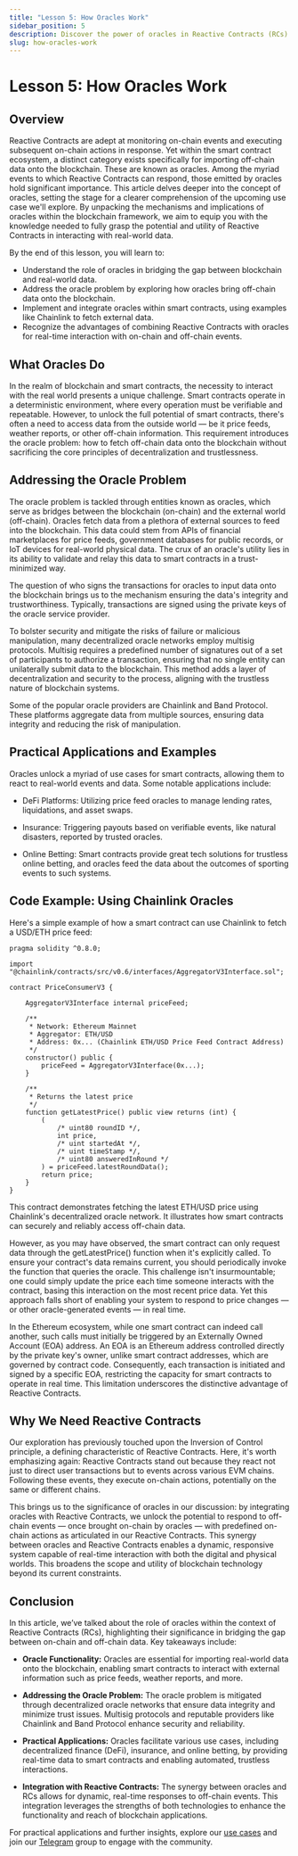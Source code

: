 ```yaml
---
title: "Lesson 5: How Oracles Work"
sidebar_position: 5
description: Discover the power of oracles in Reactive Contracts (RCs) and explore their role in integrating real-world data with blockchain applications.
slug: how-oracles-work
---
```


# Lesson 5: How Oracles Work

## Overview 

Reactive Contracts are adept at monitoring on-chain events and executing subsequent on-chain actions in response. Yet within the smart contract ecosystem, a distinct category exists specifically for importing off-chain data onto the blockchain. These are known as oracles. Among the myriad events to which Reactive Contracts can respond, those emitted by oracles hold significant importance. This article delves deeper into the concept of oracles, setting the stage for a clearer comprehension of the upcoming use case we'll explore. By unpacking the mechanisms and implications of oracles within the blockchain framework, we aim to equip you with the knowledge needed to fully grasp the potential and utility of Reactive Contracts in interacting with real-world data.

By the end of this lesson, you will learn to:

* Understand the role of oracles in bridging the gap between blockchain and real-world data.
* Address the oracle problem by exploring how oracles bring off-chain data onto the blockchain.
* Implement and integrate oracles within smart contracts, using examples like Chainlink to fetch external data.
* Recognize the advantages of combining Reactive Contracts with oracles for real-time interaction with on-chain and off-chain events.

## What Oracles Do

In the realm of blockchain and smart contracts, the necessity to interact with the real world presents a unique challenge. Smart contracts operate in a deterministic environment, where every operation must be verifiable and repeatable. However, to unlock the full potential of smart contracts, there's often a need to access data from the outside world — be it price feeds, weather reports, or other off-chain information. This requirement introduces the oracle problem: how to fetch off-chain data onto the blockchain without sacrificing the core principles of decentralization and trustlessness.

## Addressing the Oracle Problem

The oracle problem is tackled through entities known as oracles, which serve as bridges between the blockchain (on-chain) and the external world (off-chain). Oracles fetch data from a plethora of external sources to feed into the blockchain. This data could stem from APIs of financial marketplaces for price feeds, government databases for public records, or IoT devices for real-world physical data. The crux of an oracle's utility lies in its ability to validate and relay this data to smart contracts in a trust-minimized way.

The question of who signs the transactions for oracles to input data onto the blockchain brings us to the mechanism ensuring the data's integrity and trustworthiness. Typically, transactions are signed using the private keys of the oracle service provider.

To bolster security and mitigate the risks of failure or malicious manipulation, many decentralized oracle networks employ multisig protocols. Multisig requires a predefined number of signatures out of a set of participants to authorize a transaction, ensuring that no single entity can unilaterally submit data to the blockchain. This method adds a layer of decentralization and security to the process, aligning with the trustless nature of blockchain systems.

Some of the popular oracle providers are Chainlink and Band Protocol. These platforms aggregate data from multiple sources, ensuring data integrity and reducing the risk of manipulation.

## Practical Applications and Examples

Oracles unlock a myriad of use cases for smart contracts, allowing them to react to real-world events and data. Some notable applications include:

* DeFi Platforms: Utilizing price feed oracles to manage lending rates, liquidations, and asset swaps.

* Insurance: Triggering payouts based on verifiable events, like natural disasters, reported by trusted oracles.

* Online Betting: Smart contracts provide great tech solutions for trustless online betting, and oracles feed the data about the outcomes of sporting events to such systems.

## Code Example: Using Chainlink Oracles

Here's a simple example of how a smart contract can use Chainlink to fetch a USD/ETH price feed:

```solidity
pragma solidity ^0.8.0;

import "@chainlink/contracts/src/v0.6/interfaces/AggregatorV3Interface.sol";

contract PriceConsumerV3 {

    AggregatorV3Interface internal priceFeed;

    /**
     * Network: Ethereum Mainnet
     * Aggregator: ETH/USD
     * Address: 0x... (Chainlink ETH/USD Price Feed Contract Address)
     */
    constructor() public {
        priceFeed = AggregatorV3Interface(0x...);
    }

    /**
     * Returns the latest price
     */
    function getLatestPrice() public view returns (int) {
        (
            /* uint80 roundID */,
            int price,
            /* uint startedAt */,
            /* uint timeStamp */,
            /* uint80 answeredInRound */
        ) = priceFeed.latestRoundData();
        return price;
    }
}
```

This contract demonstrates fetching the latest ETH/USD price using Chainlink's decentralized oracle network. It illustrates how smart contracts can securely and reliably access off-chain data.

However, as you may have observed, the smart contract can only request data through the getLatestPrice() function when it's explicitly called. To ensure your contract's data remains current, you should periodically invoke the function that queries the oracle. This challenge isn't insurmountable; one could simply update the price each time someone interacts with the contract, basing this interaction on the most recent price data. Yet this approach falls short of enabling your system to respond to price changes — or other oracle-generated events — in real time.

In the Ethereum ecosystem, while one smart contract can indeed call another, such calls must initially be triggered by an Externally Owned Account (EOA) address. An EOA is an Ethereum address controlled directly by the private key's owner, unlike smart contract addresses, which are governed by contract code. Consequently, each transaction is initiated and signed by a specific EOA, restricting the capacity for smart contracts to operate in real time. This limitation underscores the distinctive advantage of Reactive Contracts.

## Why We Need Reactive Contracts

Our exploration has previously touched upon the Inversion of Control principle, a defining characteristic of Reactive Contracts. Here, it's worth emphasizing again: Reactive Contracts stand out because they react not just to direct user transactions but to events across various EVM chains. Following these events, they execute on-chain actions, potentially on the same or different chains.

This brings us to the significance of oracles in our discussion: by integrating oracles with Reactive Contracts, we unlock the potential to respond to off-chain events — once brought on-chain by oracles — with predefined on-chain actions as articulated in our Reactive Contracts. This synergy between oracles and Reactive Contracts enables a dynamic, responsive system capable of real-time interaction with both the digital and physical worlds. This broadens the scope and utility of blockchain technology beyond its current constraints.

## Conclusion

In this article, we’ve talked about the role of oracles within the context of Reactive Contracts (RCs), highlighting their significance in bridging the gap between on-chain and off-chain data. Key takeaways include:

- **Oracle Functionality:** Oracles are essential for importing real-world data onto the blockchain, enabling smart contracts to interact with external information such as price feeds, weather reports, and more.

- **Addressing the Oracle Problem:** The oracle problem is mitigated through decentralized oracle networks that ensure data integrity and minimize trust issues. Multisig protocols and reputable providers like Chainlink and Band Protocol enhance security and reliability.

- **Practical Applications:** Oracles facilitate various use cases, including decentralized finance (DeFi), insurance, and online betting, by providing real-time data to smart contracts and enabling automated, trustless interactions.

- **Integration with Reactive Contracts:** The synergy between oracles and RCs allows for dynamic, real-time responses to off-chain events. This integration leverages the strengths of both technologies to enhance the functionality and reach of blockchain applications.

For practical applications and further insights, explore our [use cases](../use-cases/index.md) and join our [Telegram](https://t.me/reactivedevs) group to engage with the community.